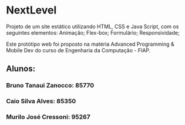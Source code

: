 # NextLevel

Projeto de um site estático utilizando HTML, CSS e Java Script, com os seguintes elementos:
Animação;
Flex-box;
Formulário;
Responsividade;

Este protótipo web foi proposto na matéria Advanced Programming & Mobile Dev do curso de Engenharia da Computação - FIAP.


## Alunos:

### Bruno Tanaui Zanocco: 85770
### Caio Silva Alves: 85350
### Murilo José Cressoni: 95267